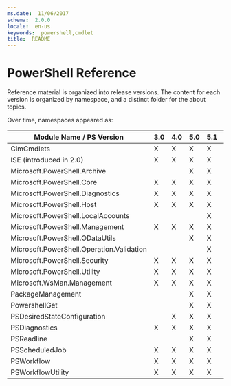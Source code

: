 ```yaml
---
ms.date:  11/06/2017
schema:  2.0.0
locale:  en-us
keywords:  powershell,cmdlet
title:  README
---
```

# PowerShell Reference

Reference material is organized into release versions. The content for each
version is organized by namespace, and a distinct folder for the about topics.

Over time, namespaces appeared as:

Module Name / PS Version|3.0|4.0|5.0|5.1|6|7
---|---|---|---|---|---|---
CimCmdlets|X|X|X|X|X|X
ISE (introduced in 2.0)|X|X|X|X||
Microsoft.PowerShell.Archive|||X|X|X|X
Microsoft.PowerShell.Core|X|X|X|X|X|X
Microsoft.PowerShell.Diagnostics|X|X|X|X|X|X
Microsoft.PowerShell.Host|X|X|X|X|X|X
Microsoft.PowerShell.LocalAccounts||||X||
Microsoft.PowerShell.Management|X|X|X|X|X|X
Microsoft.PowerShell.ODataUtils|||X|X||
Microsoft.PowerShell.Operation.Validation||||X||
Microsoft.PowerShell.Security|X|X|X|X|X|X
Microsoft.PowerShell.Utility|X|X|X|X|X|X
Microsoft.WsMan.Management|X|X|X|X|X|X
PackageManagement|||X|X|X|X
PowershellGet|||X|X|X|X
PSDesiredStateConfiguration||X|X|X|X|X
PSDiagnostics|X|X|X|X|X|X
PSReadline|||X|X|X|X
PSScheduledJob|X|X|X|X||
PSWorkflow|X|X|X|X||
PSWorkflowUtility|X|X|X|X||

